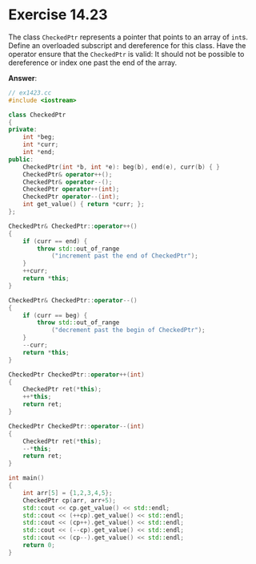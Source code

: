 # Exercise 14.23

The class `CheckedPtr` represents a pointer that points to an array of `int`s. Define an overloaded subscript and dereference for this class. Have the operator ensure that the `CheckedPtr` is valid: It should not be possible to dereference or index one past the end of the array.

**Answer**:

```cpp
// ex1423.cc
#include <iostream>

class CheckedPtr
{
private:
    int *beg;
    int *curr;
    int *end;
public:
    CheckedPtr(int *b, int *e): beg(b), end(e), curr(b) { }
    CheckedPtr& operator++();
    CheckedPtr& operator--();
    CheckedPtr operator++(int);
    CheckedPtr operator--(int);
    int get_value() { return *curr; };
};

CheckedPtr& CheckedPtr::operator++()
{
    if (curr == end) {
        throw std::out_of_range
            ("increment past the end of CheckedPtr");
    }
    ++curr;
    return *this;
}

CheckedPtr& CheckedPtr::operator--()
{
    if (curr == beg) {
        throw std::out_of_range
            ("decrement past the begin of CheckedPtr");
    }
    --curr;
    return *this;
}

CheckedPtr CheckedPtr::operator++(int)
{
    CheckedPtr ret(*this);
    ++*this;
    return ret;
}

CheckedPtr CheckedPtr::operator--(int)
{
    CheckedPtr ret(*this);
    --*this;
    return ret;
}

int main()
{
    int arr[5] = {1,2,3,4,5};
    CheckedPtr cp(arr, arr+5);
    std::cout << cp.get_value() << std::endl;
    std::cout << (++cp).get_value() << std::endl;
    std::cout << (cp++).get_value() << std::endl;
    std::cout << (--cp).get_value() << std::endl;
    std::cout << (cp--).get_value() << std::endl;
    return 0;
}
```
